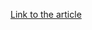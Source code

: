 [Link to the article](https://www.welivesecurity.com/2015/01/09/digital-invasion-3-things-learned-ces-2015/)
